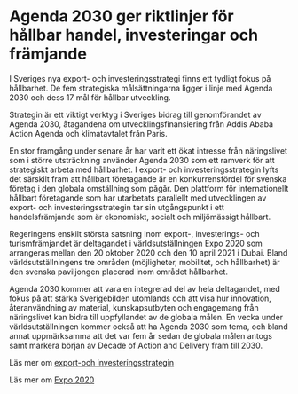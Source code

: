 # Agenda 2030 ger riktlinjer för hållbar handel, investeringar och främjande

I Sveriges nya export\- och investeringsstrategi finns ett tydligt fokus på hållbarhet. De fem strategiska målsättningarna ligger i linje med Agenda 2030 och dess 17 mål för hållbar utveckling.


Strategin är ett viktigt verktyg i Sveriges bidrag till genomförandet av Agenda 2030, åtagandena om utvecklingsfinansiering från Addis Ababa Action Agenda och klimatavtalet från Paris.

En stor framgång under senare år har varit ett ökat intresse från näringslivet som i större utsträckning använder Agenda 2030 som ett ramverk för att strategiskt arbeta med hållbarhet. I export\- och investeringsstrategin lyfts det särskilt fram att hållbart företagande är en konkurrensfördel för svenska företag i den globala omställning som pågår. Den plattform för internationellt hållbart företagande som har utarbetats parallellt med utvecklingen av export\- och investeringsstrategin tar sin utgångspunkt i ett handelsfrämjande som är ekonomiskt, socialt och miljömässigt hållbart.

Regeringens enskilt största satsning inom export\-, investerings\- och turismfrämjandet är deltagandet i världsutställningen Expo 2020 som arrangeras mellan den 20 oktober 2020 och den 10 april 2021 i Dubai. Bland världsutställningens tre områden (möjligheter, mobilitet, och hållbarhet) är den svenska paviljongen placerad inom området hållbarhet.

Agenda 2030 kommer att vara en integrerad del av hela deltagandet, med fokus på att stärka Sverigebilden utomlands och att visa hur innovation, återanvändning av material, kunskapsutbyten och engagemang från näringslivet kan bidra till uppfyllandet av de globala målen. En vecka under världsutställningen kommer också att ha Agenda 2030 som tema, och bland annat uppmärksamma att det var fem år sedan de globala målen antogs samt markera början av Decade of Action and Delivery fram till 2030\.

Läs mer om [export\-och investeringsstrategin](/pressmeddelanden/2019/12/presentation-av-ny-export-och-investeringsstrategi-for-fler-jobb-i-hela-landet/)

Läs mer om [Expo 2020](~/link/7c8fa1b5fb0e457e88b6f3b4d8464ced.aspx)
